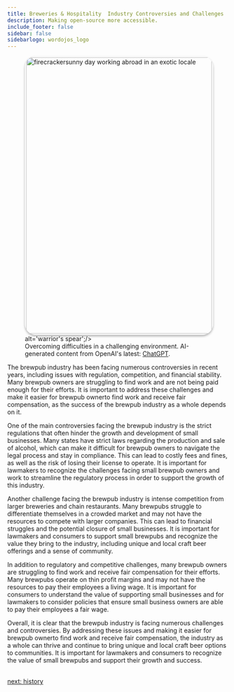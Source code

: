 ```yaml
---
title: Breweries & Hospitality  Industry Controversies and Challenges
description: Making open-source more accessible.
include_footer: false
sidebar: false
sidebarlogo: wordojos_logo
---
```

<figure>
    <img src='/uploads/challenges.jpg' style="width: 100%;height: 630px;padding: 3px; box-shadow: 0 3px 5px rgba(0,0,0,.3);border-radius: 25px;overflow: hidden;border: none;" align="middle"; alt='firecrackersunny day working abroad in an exotic locale';/> alt='warrior's spear';/>
    <figcaption>Overcoming difficulties in a challenging environment.  AI-generated content from OpenAI's latest: <a href="https://openai.com/blog/chatgpt/" >ChatGPT</a>.</figcaption>
</figure>
<p>
The brewpub industry has been facing numerous controversies in recent years, including issues with regulation, competition, and financial stability. Many brewpub owners are struggling to find work and are not being paid enough for their efforts. It is important to address these challenges and make it easier for brewpub ownerto find work and receive fair compensation, as the success of the brewpub industry as a whole depends on it.

One of the main controversies facing the brewpub industry is the strict regulations that often hinder the growth and development of small businesses. Many states have strict laws regarding the production and sale of alcohol, which can make it difficult for brewpub owners to navigate the legal process and stay in compliance. This can lead to costly fees and fines, as well as the risk of losing their license to operate. It is important for lawmakers to recognize the challenges facing small brewpub owners and work to streamline the regulatory process in order to support the growth of this industry.

Another challenge facing the brewpub industry is intense competition from larger breweries and chain restaurants. Many brewpubs struggle to differentiate themselves in a crowded market and may not have the resources to compete with larger companies. This can lead to financial struggles and the potential closure of small businesses. It is important for lawmakers and consumers to support small brewpubs and recognize the value they bring to the industry, including unique and local craft beer offerings and a sense of community.

In addition to regulatory and competitive challenges, many brewpub owners are struggling to find work and receive fair compensation for their efforts. Many brewpubs operate on thin profit margins and may not have the resources to pay their employees a living wage. It is important for consumers to understand the value of supporting small businesses and for lawmakers to consider policies that ensure small business owners are able to pay their employees a fair wage.

Overall, it is clear that the brewpub industry is facing numerous challenges and controversies. By addressing these issues and making it easier for brewpub ownerto find work and receive fair compensation, the industry as a whole can thrive and continue to bring unique and local craft beer options to communities. It is important for lawmakers and consumers to recognize the value of small brewpubs and support their growth and success.

<br>
<a href="https://workdojos.com/brewpub/history">next: history</a>
</p>